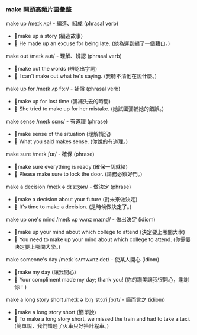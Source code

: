 ### make 開頭高頻片語彙整

make up /meɪk ʌp/ - 編造、組成 (phrasal verb)
 - 📌make up a story (編造故事)
 - 📝 He made up an excuse for being late. (他為遲到編了一個藉口。)

make out /meɪk aʊt/ - 理解、辨認 (phrasal verb)
 - 📌make out the words (辨認出字詞)
 - 📝 I can't make out what he's saying. (我聽不清他在說什麼。)

make up for /meɪk ʌp fɔːr/ - 補償 (phrasal verb)
 - 📌make up for lost time (彌補失去的時間)
 - 📝 She tried to make up for her mistake. (她試圖彌補她的錯誤。)

make sense /meɪk sɛns/ - 有道理 (phrase)
 - 📌make sense of the situation (理解情況)
 - 📝 What you said makes sense. (你說的有道理。)

make sure /meɪk ʃʊr/ - 確保 (phrase)
 - 📌make sure everything is ready (確保一切就緒)
 - 📝 Please make sure to lock the door. (請務必鎖好門。)

make a decision /meɪk ə dɪˈsɪʒən/ - 做決定 (phrase)
 - 📌make a decision about your future (對未來做決定)
 - 📝 It's time to make a decision. (是時候做決定了。)

make up one's mind /meɪk ʌp wʌnz maɪnd/ - 做出決定 (idiom)
 - 📌make up your mind about which college to attend (決定要上哪間大學)
 - 📝 You need to make up your mind about which college to attend. (你需要決定要上哪間大學。)

make someone's day /meɪk ˈsʌmwʌnz deɪ/ - 使某人開心 (idiom)
 - 📌make my day (讓我開心)
 - 📝 Your compliment made my day; thank you! (你的讚美讓我很開心，謝謝你！)

make a long story short /meɪk ə lɔːŋ ˈstɔːri ʃɔːrt/ - 簡而言之 (idiom)
 - 📌make a long story short (簡單說)
 - 📝 To make a long story short, we missed the train and had to take a taxi. (簡單說，我們錯過了火車只好搭計程車。)
